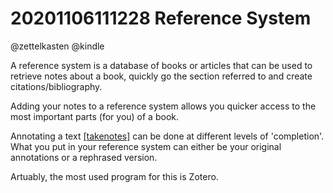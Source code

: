 # 20201106111228 Reference System
@zettelkasten @kindle

A reference system is a database of books or articles that can be used to retrieve
notes about a book, quickly go the section referred to and create citations/bibliography.

Adding your notes to a reference system allows you quicker access to the most important
parts (for you) of a book.

Annotating a text [[takenotes]](takenotes.md) can be done at different levels of 'completion'.
What you put in your reference system can either be your original annotations or
a rephrased version.

Artuably, the most used program for this is Zotero.
